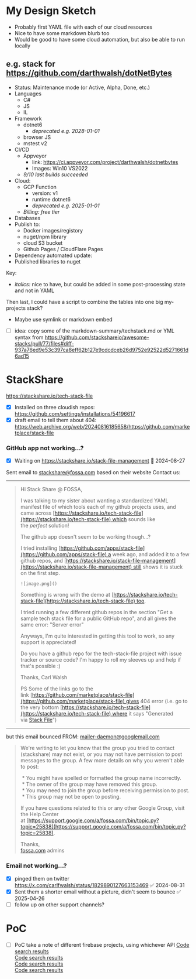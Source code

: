 # My Design Sketch
- Probably first YAML file with each of our cloud resources
- Nice to have some markdown blurb too
- Would be good to have some cloud automation, but also be able to run locally

## e.g. stack for https://github.com/darthwalsh/dotNetBytes
- Status: Maintenance mode (or Active, Alpha, Done, etc.)
- Languages
    - C#
    - JS
    - IL
- Framework
    - dotnet6
        - *deprecated e.g. 2028-01-01*
    - browser JS
    - mstest v2
- CI/CD
    - Appveyor
        - link: https://ci.appveyor.com/project/darthwalsh/dotnetbytes
        - Images: Win10 VS2022
    - *9/10 last builds succeeded*
- Cloud:
    - GCP Function
        - version: v1
        - runtime dotnet6
        - *deprecated e.g. 2025-01-01*
    - *Billing: free tier*
- Databases
- Publish to:
    - Docker images/registory
    - nuget/npm library
    - cloud S3 bucket
    - Github Pages / CloudFlare Pages
- Dependency automated update:
- Published libraries to nuget

Key:
- *italics:* nice to have, but could be added in some post-processing state and not in YAML

Then last, I could have a script to combine the tables into one big my-projects stack?
- Maybe use symlink or markdown embed

- [ ] idea: copy some of the markdown-summary/techstack.md or YML syntax from https://github.com/stackshareio/awesome-stacks/pull/77/files#diff-937a76ed9e53c397ca8eff62b127e9cdcdceb26d9752e92522d5271661d6ad15
# StackShare
https://stackshare.io/tech-stack-file
- [x] Installed on three cloudish repos: https://github.com/settings/installations/54196617
- [x] draft email to tell them about 404: https://web.archive.org/web/20240816185658/https://github.com/marketplace/stack-file

### GitHub app not working...?
- [x] Waiting on https://stackshare.io/stack-file-management 🛫 2024-08-27

Sent email to stackshare@fossa.com based on their website Contact us:

---

> Hi Stack Share @ FOSSA,
> 
> I was talking to my sister about wanting a standardized YAML manifest file of which tools each of my github projects uses, and came across [https://stackshare.io/tech-stack-file](https://stackshare.io/tech-stack-file) which sounds like the _perfect_ solution!
> 
> The github app doesn't seem to be working though...?
> 
> I tried installing [https://github.com/apps/stack-file](https://github.com/apps/stack-file) a week ago, and added it to a few github repos, and [https://stackshare.io/stack-file-management](https://stackshare.io/stack-file-management) still shows it is stuck on the first step.  
> 
> `![image.png]()`
> 
> 
> Something is wrong with the demo at [https://stackshare.io/tech-stack-file](https://stackshare.io/tech-stack-file) too.
> 
> I tried running a few different github repos in the section "Get a sample tech stack file for a public GitHub repo", and all gives the same error: "Server error"
> 
> 
> Anyways, I'm quite interested in getting this tool to work, so any support is appreciated!
> 
> Do you have a github repo for the tech-stack-file project with issue tracker or source code? I'm happy to roll my sleeves up and help if that's possible :)
> 
> Thanks,
> Carl Walsh
> 
>   
> PS Some of the links go to the link [https://github.com/marketplace/stack-file](https://github.com/marketplace/stack-file) gives 404 error
> (i.e. go to the very bottom [https://stackshare.io/tech-stack-file](https://stackshare.io/tech-stack-file) where it says "Generated via [Stack File](https://github.com/marketplace/stack-file)")

----

but this email bounced
FROM: mailer-daemon@googlemail.com

> We're writing to let you know that the group you tried to contact (stackshare) may not exist, or you may not have permission to post messages to the group. A few more details on why you weren't able to post:  
>   
>  * You might have spelled or formatted the group name incorrectly.  
>  * The owner of the group may have removed this group.  
>  * You may need to join the group before receiving permission to post.  
>  * This group may not be open to posting.  
>   
> If you have questions related to this or any other Google Group, visit the Help Center at [https://support.google.com/a/fossa.com/bin/topic.py?topic=25838](https://support.google.com/a/fossa.com/bin/topic.py?topic=25838).  
>   
> Thanks,  
>   [fossa.com](http://fossa.com/) admins

### Email not working...?
- [x] pinged them on twitter https://x.com/carlfwalsh/status/1829890127663153469 ✅ 2024-08-31
- [x] Sent them a shorter email without a picture, didn't seem to bounce ✅ 2025-04-26
- [ ] follow up on other support channels?

# PoC
- [ ] PoC take a note of different firebase projects, using whichever API
[Code search results](https://github.com/search?q=org%3Adarthwalsh+firebase+NOT+language%3AJSON+language%3AHTML&type=code&l=HTML)  
[Code search results](https://github.com/search?q=org%3Adarthwalsh+firebase+NOT+language%3AJSON+language%3AJavaScript&type=code&l=JavaScript)  
[Code search results](https://github.com/search?q=org%3Adarthwalsh+firebase+NOT+language%3AJSON+language%3APython&type=code&l=Python)  
[Code search results](https://github.com/search?q=org%3Adarthwalsh+firebase+NOT+language%3AJSON+language%3APowerShell&type=code&l=PowerShell)